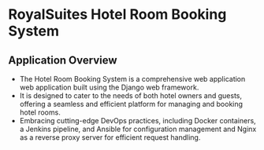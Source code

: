 # RoyalSuites Hotel Room Booking System

## Application Overview

* The Hotel Room Booking System is a comprehensive web application web application built using the Django web framework.
* It is designed to cater to the needs of both hotel owners and guests, offering a seamless and efficient platform for managing and booking hotel rooms.
* Embracing cutting-edge DevOps practices, including Docker containers, a Jenkins pipeline, and Ansible for configuration management and Nginx as a reverse proxy server for efficient request handling.
